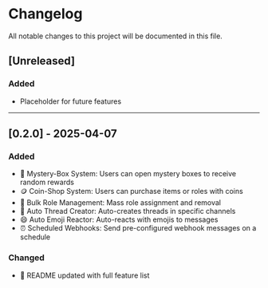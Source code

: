 # Changelog  
All notable changes to this project will be documented in this file.

## [Unreleased]

### Added  
- Placeholder for future features

---

## [0.2.0] - 2025-04-07

### Added  
- 🎁 Mystery-Box System: Users can open mystery boxes to receive random rewards  
- 🪙 Coin-Shop System: Users can purchase items or roles with coins  
- 👥 Bulk Role Management: Mass role assignment and removal  
- 📌 Auto Thread Creator: Auto-creates threads in specific channels  
- 😄 Auto Emoji Reactor: Auto-reacts with emojis to messages  
- ⏰ Scheduled Webhooks: Send pre-configured webhook messages on a schedule  

### Changed  
- 📝 README updated with full feature list  
